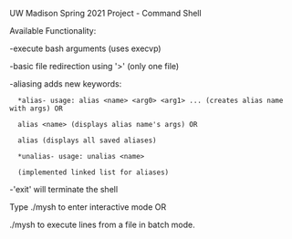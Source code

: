 UW Madison Spring 2021 Project - Command Shell

Available Functionality:

   -execute bash arguments (uses execvp)

   -basic file redirection using '>' (only one file)

   -aliasing adds new keywords:

      *alias- usage: alias <name> <arg0> <arg1> ... (creates alias name with args) OR
   
      alias <name> (displays alias name's args) OR
   
      alias (displays all saved aliases)
   
      *unalias- usage: unalias <name>
   
      (implemented linked list for aliases)
   
   -'exit' will terminate the shell
   
Type ./mysh to enter interactive mode OR
   
./mysh  <filename>  to execute lines from a file in batch mode.
